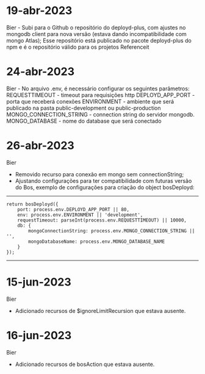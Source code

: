# 19-abr-2023

Bier - Subi para o Github o repositório do deployd-plus, com ajustes no mongodb client para nova versão (estava dando incompatibilidade com mongo Atlas);
Esse repositório está publicado no pacote deployd-plus do npm e é o repositório válido para os projetos Referenceit

# 24-abr-2023

Bier - No arquivo .env, é necessário configurar os seguintes parâmetros:
REQUESTTIMEOUT - timeout para requisições http
DEPLOYD_APP_PORT - porta que receberá conexões
ENVIRONMENT - ambiente que será publicado na pasta public-development ou public-production
MONGO_CONNECTION_STRING - connection string do servidor mongodb.
MONGO_DATABASE - nome do database que será conectado

# 26-abr-2023

Bier

-   Removido recurso para conexão em mongo sem connectionString;
-   Ajustando configurações para ter compatibilidade com futuras versão do Bos, exemplo de configurações para criação do object bosDeployd:
---
    return bosDeployd({
        port: process.env.DEPLOYD_APP_PORT || 80,
        env: process.env.ENVIRONMENT || 'development',
        requestTimeout: parseInt(process.env.REQUESTTIMEOUT) || 10000,
        db: {
            mongoConnectionString: process.env.MONGO_CONNECTION_STRING || '',
            mongoDatabaseName: process.env.MONGO_DATABASE_NAME
        }
    });
---

# 15-jun-2023

Bier

- Adicionado recursos de $ignoreLimitRecursion que estava ausente.

# 16-jun-2023

Bier

- Adicionado recursos de bosAction que estava ausente.